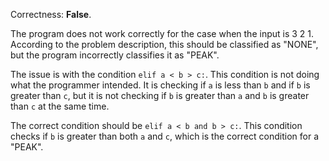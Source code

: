 Correctness: **False**.

The program does not work correctly for the case when the input is 3 2 1. According to the problem description, this should be classified as "NONE", but the program incorrectly classifies it as "PEAK". 

The issue is with the condition `elif a < b > c:`. This condition is not doing what the programmer intended. It is checking if `a` is less than `b` and if `b` is greater than `c`, but it is not checking if `b` is greater than `a` and `b` is greater than `c` at the same time. 

The correct condition should be `elif a < b and b > c:`. This condition checks if `b` is greater than both `a` and `c`, which is the correct condition for a "PEAK".